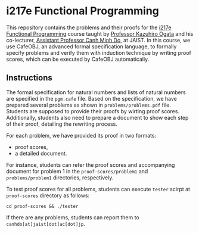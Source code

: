 #  i217e Functional Programming

This repository contains the problems and their proofs for the [i217e Functional Programming](https://www.jaist.ac.jp/~ogata/lecture/i217/) course taught by [Professor Kazuhiro Ogata](https://www.jaist.ac.jp/~ogata/) and his co-lecturer, [Assistant Professor Canh Minh Do](https://canhminhdo.github.io/), at JAIST. In this course, we use CafeOBJ, an advanced formal specification language, to formally specify problems and verify them with induction technique by writing proof scores, which can be executed by CafeOBJ automatically.

## Instructions
The formal specification for natural numbers and lists of natural numbers are specified in the `pgm.cafe` file. Based on the specification, we have prepared several problems as shown in `problems/problems.pdf` file. Students are supposed to provide their proofs by wirting proof scores. Additionally, students also need to prepare a document to show each step of their proof, detailing the rewriting process.

For each problem, we have provided its proof in two formats:
- proof scores,
- a detailed document.

For instance, students can refer the proof scores and accompanying document for problem 1 in the `proof-scores/problem1` and `problems/problem1` directories, respectively.

To test proof scores for all problems, students can execute `tester` scirpt at `proof-scores` directory as follows:

```console
cd proof-scores && ./tester
```

If there are any problems, students can report them to `canhdo[at]jaist[dot]ac[dot]jp`.